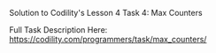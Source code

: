 Solution to Codility's Lesson 4 Task 4: Max Counters

Full Task Description Here: https://codility.com/programmers/task/max_counters/
